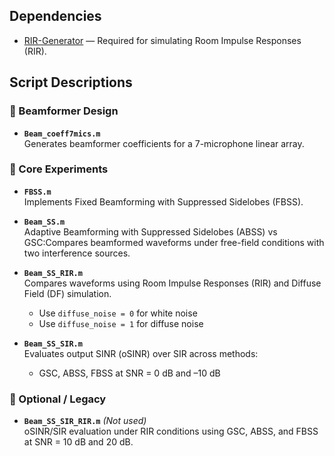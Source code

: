 ## Dependencies

- [RIR-Generator](https://github.com/ehabets/RIR-Generator) — Required for simulating Room Impulse Responses (RIR).

## Script Descriptions

### 🔧 Beamformer Design
- **`Beam_coeff7mics.m`**  
  Generates beamformer coefficients for a 7-microphone linear array.

### 🧪 Core Experiments
- **`FBSS.m`**  
  Implements Fixed Beamforming with Suppressed Sidelobes (FBSS).

- **`Beam_SS.m`**  
  Adaptive Beamforming with Suppressed Sidelobes (ABSS) vs GSC:Compares beamformed waveforms under free-field conditions with two interference sources.


- **`Beam_SS_RIR.m`**  
  Compares waveforms using Room Impulse Responses (RIR) and Diffuse Field (DF) simulation.  
  - Use `diffuse_noise = 0` for white noise  
  - Use `diffuse_noise = 1` for diffuse noise

- **`Beam_SS_SIR.m`**  
  Evaluates output SINR (oSINR) over SIR across methods:  
  - GSC, ABSS, FBSS at SNR = 0 dB and –10 dB

### 🧪 Optional / Legacy
- **`Beam_SS_SIR_RIR.m`** *(Not used)*  
  oSINR/SIR evaluation under RIR conditions using GSC, ABSS, and FBSS at SNR = 10 dB and 20 dB.
